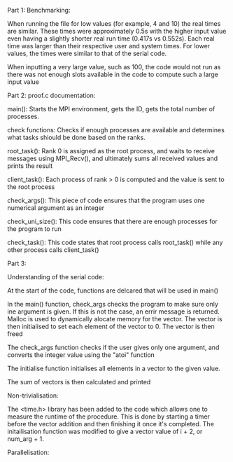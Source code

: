Part 1:
Benchmarking:

When running the file for low values (for example, 4 and 10) the real times are similar. These times were approximately 0.5s with the higher input value even having a slightly shorter real run time (0.417s vs 0.552s). Each real time was larger than their respective user and system times. For lower values, the times were similar to that of the serial code. 

When inputting a very large value, such as 100, the code would not run as there was not enough slots available in the code to compute such a large input value


Part 2:
proof.c documentation:

main(): Starts the MPI environment, gets the ID, gets the total number of processes.

check functions: Checks if enough processes are available and determines what tasks shiould be done based on the ranks.

root_task(): Rank 0 is assigned as the root process, and waits to receive messages using MPI_Recv(), and ultimately sums all received values and prints the result

client_task(): Each process of rank > 0 is computed and the value is sent to the root process

check_args(): This piece of code ensures that the program uses one numerical argument as an integer

check_uni_size(): This code ensures that there are enough processes for the program to run

check_task(): This code states that root process calls root_task() while any other process calls client_task()


Part 3:

Understanding of the serial code:

At the start of the code, functions are delcared that will be used in main()

In the main() function, check_args checks the program to make sure only ine argument is given. If this is not the case, an errir message is returned. Malloc is used to dynamically alocate memory for the vector. The vector is then initialised to set each element of the vector to 0. The vector is then freed

The check_args function checks if the user gives only one argument, and converts the integer value using the "atoi" function

The initialise function initialises all elements in a vector to the given value.

The sum of vectors is then calculated and printed


Non-trivialisation:

The <time.h> library has been added to the code which allows one to measure the runtime of the procedure. This is done by starting a timer before the vector addition and then finishing it once it's completed. The initailisation function was modified to give a vector value of i + 2, or num_arg + 1.

Parallelisation: 

